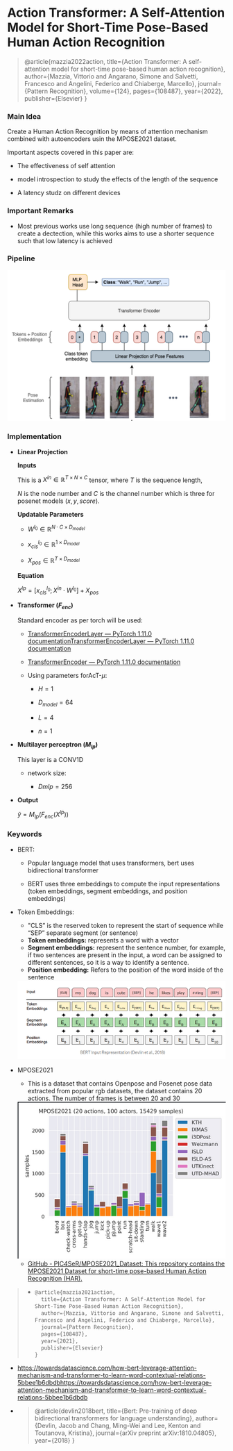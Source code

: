 # Action Transformer: A Self-Attention Model for Short-Time Pose-Based Human Action Recognition

> @article{mazzia2022action,
>  title={Action Transformer: A self-attention model for short-time pose-based human action recognition},
>  author={Mazzia, Vittorio and Angarano, Simone and Salvetti, Francesco and Angelini, Federico and Chiaberge, Marcello},
>  journal={Pattern Recognition},
>  volume={124},
>  pages={108487},
>  year={2022},
>  publisher={Elsevier}
> }

### Main Idea

Create a Human Action Recognition by means of attention mechanism combined with autoencoders usin the MPOSE2021 dataset. 

Important aspects covered in this paper are:

* The effectiveness of self attention

* model introspection to study the effects of  the length of the sequence

* A latency studz on different devices

### Important Remarks

* Most previous works use long sequence (high number of frames) to create a dectection, while this works aims to use a shorter sequence such that low latency is achieved

### Pipeline

<div>
    <img src="./Figures/pipeline.png"/>
</div>

### Implementation

* **Linear Projection**
  
  **Inputs**
  
  This is a $X^{in} \in \mathbb{R}^{T\times N \times C}$ tensor, where $T$ is the sequence length,
  
  $N$ is the node number and $C$ is the channel number which is three for posenet models ($x, y, score$).
  
  **Updatable Parameters**
  
  * $W^{l_0} \in \mathbb{R}^{N \cdot C \times D_{model}}$
  
  * $x^{l_0}_{cls} \in \mathbb{R}^{1 \times D_{model}}$ 
  
  * $X_{pos} \in \mathbb{R}^{T \times D_{model}}$
  
  **Equation**
  
  $X^{lp} = [x^{l_0}_{cls};X^{in} \cdot W^{l_0}] + X_{pos}$

* **Transformer ($F_{enc}$)**
  
  Standard encoder as per torch will be used:
  
  * [TransformerEncoderLayer &mdash; PyTorch 1.11.0 documentation](https://pytorch.org/docs/stable/generated/torch.nn.TransformerEncoderLayer.html)[TransformerEncoderLayer &mdash; PyTorch 1.11.0 documentation](https://pytorch.org/docs/stable/generated/torch.nn.TransformerEncoderLayer.html)
  
  * [TransformerEncoder &mdash; PyTorch 1.11.0 documentation](https://pytorch.org/docs/stable/generated/torch.nn.TransformerEncoder.html)
  
  * Using parameters forAcT-$\mu$:
    
    * $H = 1$
    
    * $D_{model}=64$
    
    * $L = 4$
    
    * $n = 1$

* **Multilayer perceptron ($M_{lp}$)**
  
  This layer is a CONV1D
  
  * network size:
    
    * $D{mlp}=256$

* **Output**
  
  $\tilde{y}= M_{lp}(F_{enc}(X^{lp}))$

### Keywords

* BERT:
  
  * Popular language model that uses transformers, bert uses bidirectional transformer
  
  * BERT uses three embeddings to compute the input representations (token embeddings, segment embeddings, and position embeddings)

* Token Embeddings:
  
  - "CLS” is the reserved token to represent the start of sequence while “SEP” separate segment (or sentence)
  - **Token embeddings:** represents a word with a vector
  - **Segment embeddings:** represent the sentence number, for example, if two sentences are present in the input, a word can be assigned to different sentences, so it is a way to identify a sentence.
  - **Position embedding:** Refers to the position of the word inside of the sentence
  
  <div>
      <img src=.\Figures\bert_embeddings.png>
  </div>

* MPOSE2021
  
  * This is a dataset that contains Openpose and Posenet pose data extracted from popular rgb datasets, the dataset contains 20 actions. The number of frames is between 20 and 30
  
  <div>
      <img src="./Figures/mpose_1.png"/>
  </div>
  
  * [GitHub - PIC4SeR/MPOSE2021_Dataset: This repository contains the MPOSE2021 Dataset for short-time pose-based Human Action Recognition (HAR).](https://github.com/PIC4SeR/MPOSE2021_Dataset)

> - ```
>   @article{mazzia2021action,
>     title={Action Transformer: A Self-Attention Model for Short-Time Pose-Based Human Action Recognition},
>     author={Mazzia, Vittorio and Angarano, Simone and Salvetti, Francesco and Angelini, Federico and Chiaberge, Marcello},
>     journal={Pattern Recognition},
>     pages={108487},
>     year={2021},
>     publisher={Elsevier}
>   }
>   ```

* https://towardsdatascience.com/how-bert-leverage-attention-mechanism-and-transformer-to-learn-word-contextual-relations-5bbee1b6dbdbhttps://towardsdatascience.com/how-bert-leverage-attention-mechanism-and-transformer-to-learn-word-contextual-relations-5bbee1b6dbdb

* > @article{devlin2018bert,
  >   title={Bert: Pre-training of deep bidirectional transformers for language understanding},
  >   author={Devlin, Jacob and Chang, Ming-Wei and Lee, Kenton and Toutanova, Kristina},
  >   journal={arXiv preprint arXiv:1810.04805},
  >   year={2018}
  > }
